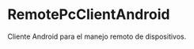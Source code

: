 RemotePcClientAndroid
=====================

Cliente Android para el manejo remoto de dispositivos.
